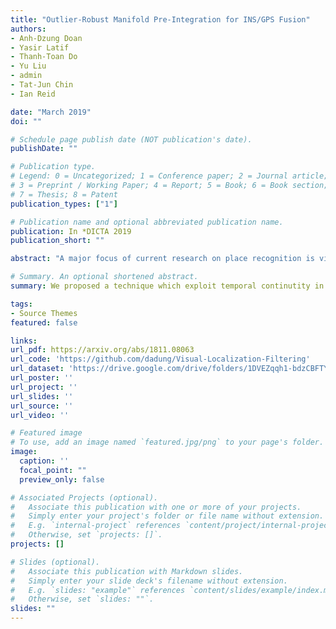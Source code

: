 ```yaml
---
title: "Outlier-Robust Manifold Pre-Integration for INS/GPS Fusion"
authors:
- Anh-Dzung Doan
- Yasir Latif
- Thanh-Toan Do
- Yu Liu
- admin
- Tat-Jun Chin
- Ian Reid

date: "March 2019"
doi: ""

# Schedule page publish date (NOT publication's date).
publishDate: ""

# Publication type.
# Legend: 0 = Uncategorized; 1 = Conference paper; 2 = Journal article;
# 3 = Preprint / Working Paper; 4 = Report; 5 = Book; 6 = Book section;
# 7 = Thesis; 8 = Patent
publication_types: ["1"]

# Publication name and optional abbreviated publication name.
publication: In *DICTA 2019
publication_short: ""

abstract: "A major focus of current research on place recognition is visual localization for autonomous driving. In this scenario, as cameras will be operating continuously, it is realistic to expect videos as an input to visual localization algorithms, as opposed to the single-image querying approach used in other place recognition works. In this paper, we show that exploiting temporal continuity in the testing sequence significantly improves visual localization - qualitatively and quantitatively. Although intuitive, this idea has not been fully explored in recent works. Our main contribution is a novel Monte Carlo-based visual localization technique that can efficiently reason over the image sequence. Also, we propose an image retrieval pipeline which relies on local features and an encoding technique to represent an image as a single vector. The experimental results show that our proposed method achieves better results than state-of-the-art approaches for the task on visual localization under significant appearance change. Our synthetic dataset and source code are publicly made available."

# Summary. An optional shortened abstract.
summary: We proposed a technique which exploit temporal continutity in visual localization. We won the APRS/IAPR best paper award.

tags:
- Source Themes
featured: false

links:
url_pdf: https://arxiv.org/abs/1811.08063
url_code: 'https://github.com/dadung/Visual-Localization-Filtering'
url_dataset: 'https://drive.google.com/drive/folders/1DVEZqqh1-bdzCBFTYUFlzU8gcLiPZOz-'
url_poster: ''
url_project: ''
url_slides: ''
url_source: ''
url_video: ''

# Featured image
# To use, add an image named `featured.jpg/png` to your page's folder. 
image:
  caption: ''
  focal_point: ""
  preview_only: false

# Associated Projects (optional).
#   Associate this publication with one or more of your projects.
#   Simply enter your project's folder or file name without extension.
#   E.g. `internal-project` references `content/project/internal-project/index.md`.
#   Otherwise, set `projects: []`.
projects: []

# Slides (optional).
#   Associate this publication with Markdown slides.
#   Simply enter your slide deck's filename without extension.
#   E.g. `slides: "example"` references `content/slides/example/index.md`.
#   Otherwise, set `slides: ""`.
slides: ""
---
```




